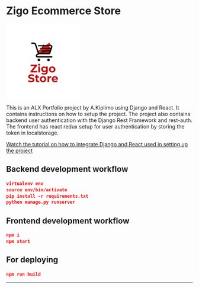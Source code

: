# Zigo Ecommerce Store

[![alt text](https://github.com/akakiplimo/Zigo-Ecommerce/blob/main/zigologo.png "Logo")](https://github.com/akakiplimo/Zigo-Ecommerce)

This is an ALX Portfolio project by A.Kiplimo using Django and React. It contains instructions on how to setup the project. The project also contains backend user authentication with the Django Rest Framework and rest-auth. The frontend has react redux setup for user authentication by storing the token in localstorage.

[Watch the tutorial on how to integrate Django and React used in setting up the project](https://youtu.be/YKYVv0gm_0o)

## Backend development workflow

```json
virtualenv env
source env/bin/activate
pip install -r requirements.txt
python manage.py runserver
```

## Frontend development workflow

```json
npm i
npm start
```

## For deploying

```json
npm run build
```

---
